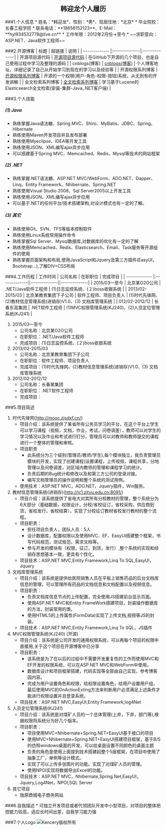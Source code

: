 ﻿<h2 align = "center">韩迎龙个人履历</h2>
###1.个人信息
* 姓名：*韩迎龙*、性别：*男*、现居住地：*北京*
* 毕业院校：长春工程学院
* 联系电话：**18658152123**、E-Mail：**hyl934532778@live.cn**
* 工作年限：2012年2月份->至今
* ~~求职意向：ASP.NET、Java软件工程师~~	 

###2.开源博客
| 标题        | 超链接           | 说明           |
| ------------- |:-------------:|:-------------:|
| 开源项目源代码     | [开源项目源代码](https://github.com/kencery "开源项目源代码") | 在GitHub下开源的几个项目，也是自己使用过程中学习及整理的源码 |
| cnblogs(博客)      | [cnblogs(博客)](http://www.cnblogs.com/hanyinglong "cnblogs(博客)")      |  个人博客地址，详细记录了自己从开始学习到现在的学习以及经验等 |
| 开源权限系列博客 |  [开源权限系列博客](http://www.cnblogs.com/hanyinglong/archive/2013/03/22/2976478.html "开源权限系列博客")   | 开源的一个权限(用户-角色-权限-按钮)系统，从无到有的开发讲解  |
| 全文检索系列博客 |  [全文检索系列博客](http://www.cnblogs.com/hanyinglong/p/5464604.html,"全文检索系列博客")   | 学习基于Lucene的Elasticsearch全文检索(安装-集群-Java,.NET客户端) |

###3.个人技能
##### (1) Java
* 熟练掌握Java语法糖、Spring MVC、Shiro、MyBatis、JDBC、Spring、Hibernate
* 熟练使用Maven开发项目并且发布部署
* 熟练使用Myeclipse、IDEA等开发工具
* 熟练使用JSON、XML编写ajax异步应用
* 可以搭建基于Spring MVC、Memcached、Redis、Mysql等技术的网站框架

##### (2) .NET
* 熟练掌握.NET语法糖、ASP.NET MVC/WebForm、ADO.NET、Dapper、Linq、Entity Framework、Nhibernate、Spring.NET
* 熟练使用Visual Studio 2008、Sql Server2005以上开发工具
* 熟练使用JSON、XML编写ajax异步应用
* 可以基于.NET的任何平台/技术搭建架构,对设计模式也有一定的了解。

##### (3) 其它
* 熟练使用Git、SVN、TFS等版本控制软件
* 熟练使用Linux系统常用操作命令
* 熟练掌握Sql Server、Mysql数据库,对数据库的优化有一定的了解
* 熟练使用Memcached、Redis、Elasticsearch、Email、Task服务等开源组件的使用
* 熟练掌握页面架构和布局,使用JavaScript和Jquery及第三方插件(EasyUI，Bootstrap...),了解DIV+CSS布局

###4.工作历程
| 工作时间        | 公司名称  | 在职职位      | 完成项目       |
| ------------- |:-------------:|:-------------:|:-------------:|
| 2015/03—至今 | 北京某O2O公司 | .NET/Java软件工程师 | (1)日志监控系统、(２)boss收银系统 |
| 2013/02-2015/03 | 北京某教育集团下子公司 | 软件工程师、项目负责人 | (1)时代先锋网、(2)教材信息管理系统(进销存)V1.0、(3) 文档库管理系统 |
| 012/02-2012/12 | 长春东高集团 | .NET软件工程师 | (1)MVC权限管理系统(KJ240)，(2)人员定位管理系统(KJ241) |


1. 2015/03—至今
	* 公司名称：北京某O2O公司
	* 在职职位：.NET/Java软件工程师
	* 完成项目：(1)日志监控系统、(２)boss收银系统
2. 2013/02-2015/03
	* 公司名称：北京某教育集团下子公司
	* 在职职位：软件工程师、项目负责人
	* 完成项目：(1)时代先锋网、(2)教材信息管理系统(进销存)V1.0、(3) 文档库管理系统
3. 2012/02-2012/12
	* 公司名称：长春某集团
	* 在职职位：.NET软件工程师
	* 完成项目：

###5.项目简述
1. 时代先锋网(http://mooc.zjsdxf.cn/)
	* 项目介绍：该系统提供了某省所有公务员学习的平台，在这个平台上学生可以学习课程（视频，文档，作业，考试，问卷调差），教师可以对学生的学习情况以及作业和考试进行打分，管理员可以对教师和教师提交的课程进行一个整体的管理和审核。
	* 项目职责
		* 此系统分为三个级别(管理员/教师/学生),每个模块独立，我负责管理员模块的开发，实现了创建课程(设置课程，上传视频，课程共享，分地管理以及问卷调差，对区域内教师的管理和课程学习的统计。
		* 负责后期的Bug统计和修改以及和第三方公司的登录对接。
		* 编写文档管理员的操作说明和整个系统的测试用例。
	* 使用技术：ASP.NET MVC，ADO.NET，Jquery插件，Win服务。
2. 教材信息管理系统(进销存)(http://jc1.zjtvu.edu.cn:8091/)
	* 项目介绍：该系统提供了省电大对其所有分校教材的管理，整个系统分为6大部分（基础数据，权限设计，分校/省校征订，省校采购，供应商到货，省校发行，省校结算），实现了分校征订教材省校发行教材的整个流程。
	* 项目职责：
		* 担任项目负责人，团队人员：5人
		* 设计数据库，配置权限以及使用MVC、EF、EasyUI搭建整个框架，书写代码规范，测试规范，需求文档等。
		* 参与开发的模块有（权限，征订，到货，发行）,整个系统的实现和经销存思想基本一致，更具有个性化。
	* 项目技术：ASP.NET MVC,Entity Framework,Linq To SQL,EasyUI，Jquery
3. 文档库管理系统
	* 项目介绍：该系统是提供给医院销售人员在平板上销售药品的后台文档库信息的管理，可以管理所有药品的文档信息和文档配置以及视频信息。
	* 项目职责：
		* 负责文档库信息节点的上传配置，完全使用JS搭建前台显示页面。
		* 使用ASP.NET MVC和Entity FrameWork搭建项目，封装操作数据库的方法，封装常用的类。
		* 使用HTML5的上传属性(FormData)实现了上传文档,视频等JS的封装。
	* 项目技术：ASP.NET MVC,Entity Framework,Linq To SQL，JS插件
4. MVC权限管理系统(KJ240) (开源)
	* 项目介绍：该系统是公司开发的通用权限系统，可以再每个项目的权限中直接用,关于这个项目在开源博客中已分享
	* 项目职责：
		* 该系统是为了在以后的过程中不需要开发重复性的工作而使用MVC和EF开发的权限系统，可以在ASP.NET MVC和WebForm中使用。
		* 数据库设计和项目框架搭建，代码实现等全部由自己实现，参考博客园内容。
		* 完成为用户设置角色和权限，给权限设置角色，给用户设置用户组，最后使用MVC的OnActionExting方法来判断用户必须满足上述条件才能进行权限设置并且登录系统。
	* 项目技术：ASP.NET MVC,EasyUI,Entity Framework,log4Net
5. 人员定位管理系统(KJ241)
	* 项目介绍：该系统是对煤矿人员的一个总体管理(上井，下井，部门等),根据权限将系统分为好几个版本。
	* 项目职责：
		* 项目使用MVC+Nhibernate+Spring.NET+EasyUI基于接口的项目
		* 使用MVC+Nhibernate+Spring.NET+EasyUI搭建项目框架，基于B/S的仿照windows桌面的开发，可以给桌面设置不同颜色的桌面主题
		* 负责的角色是使用上面提到技术搭建起整个5层框架，在项目中使用了抽象工厂，单例等设计模式。
		* 实现了可以上传多张图片的功能。实现了对煤矿人员的管理。
		* 使用NPOI实现将数据导出Excel的功能。
	* 项目技术：ASP.NET MVC，Nhibernate,Spring.Net,EasyUI，Jquery,Log4Net，NPOI,SQL Server
6. 其它项目
	* 陇原商城电子商务网站

###6.自我描述
	* 可独立开发项目或者代领团队开发中小型项目，对项目的整体把控能力较高，适应长时间出差，自我学习能力强

###7.个人Logo
![Kencery版权所有](http://pic.cnblogs.com/avatar/a359161.png?id=01220003)
